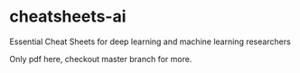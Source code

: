 # cheatsheets-ai
Essential Cheat Sheets for deep learning and machine learning researchers

Only pdf here, checkout master branch for more.
